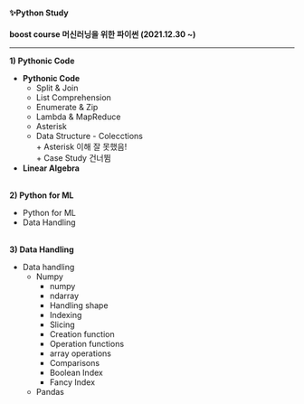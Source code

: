 <!-- #region -->
#### ✨Python Study

**boost course 머신러닝을 위한 파이썬 (2021.12.30 ~)** 

------


**1) Pythonic Code**
* **Pythonic Code**
    * Split & Join
    * List Comprehension
    * Enumerate & Zip
    * Lambda & MapReduce 
    * Asterisk 
    * Data Structure - Colecctions <br>
      \+ Asterisk 이해 잘 못했음! <br>
      \+ Case Study 건너뜀
* **Linear Algebra**
<br><br>

**2) Python for ML**
* Python for ML
* Data Handling
<br><br>


**3) Data Handling**
* Data handling
    * Numpy
        * numpy
        * ndarray
        * Handling shape
        * Indexing
        * Slicing
        * Creation function
        * Operation functions
        * array operations
        * Comparisons
        * Boolean Index
        * Fancy Index
    * Pandas
<!-- #endregion -->

```python

```
